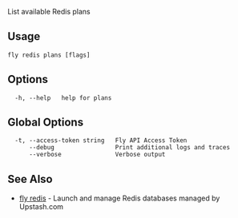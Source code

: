 List available Redis plans

## Usage
~~~
fly redis plans [flags]
~~~

## Options

~~~
  -h, --help   help for plans
~~~

## Global Options

~~~
  -t, --access-token string   Fly API Access Token
      --debug                 Print additional logs and traces
      --verbose               Verbose output
~~~

## See Also

* [fly redis](/docs/flyctl/fly-redis/)	 - Launch and manage Redis databases managed by Upstash.com

